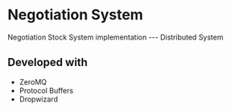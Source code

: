# Negotiation System
  Negotiation Stock System implementation --- Distributed System
  
 Developed with
 -------------------------
* ZeroMQ 
* Protocol Buffers
* Dropwizard
